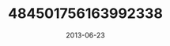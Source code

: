 ---
title: "484501756163992338"
cover: "2013-06-23 18.45.31 484501756163992338_46248401"
photo: "2013-06-23 18.45.31 484501756163992338_46248401"
date: "2013-06-23"
type: "photo"
---